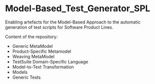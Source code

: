# Model-Based_Test_Generator_SPL
Enabling artefacts for the Model-Based Approach to the automatic generation of test scripts for Software Product Lines.

Content of the repository:
* Generic MetaModel
* Product-Specific Metamodel
* Weaving MetaModel
* TestSuite Domain-Specific Language
* Model-to-Text Transformation
* Models
* Generic Tests
